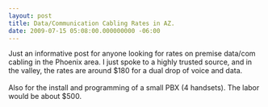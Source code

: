 ```yaml
---
layout: post
title: Data/Communication Cabling Rates in AZ.
date: 2009-07-15 05:08:00.000000000 -06:00
---
```

Just an informative post for anyone looking for rates on premise data/com cabling in the Phoenix area.  I just spoke to a highly trusted source, and in the valley, the rates are around $180 for a dual drop of voice and data.<br /><br />Also for the install and programming of a small PBX (4 handsets).  The labor would be about $500.
